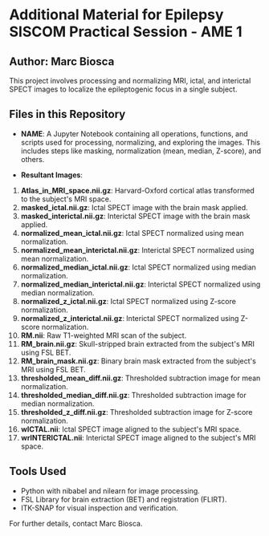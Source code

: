 # Additional Material for Epilepsy SISCOM Practical Session - AME 1

## Author: Marc Biosca

This project involves processing and normalizing MRI, ictal, and interictal SPECT images to localize the epileptogenic focus in a single subject.

## Files in this Repository
- **NAME**: A Jupyter Notebook containing all operations, functions, and scripts used for processing, normalizing, and exploring the images. This includes steps like masking, normalization (mean, median, Z-score), and others.

- **Resultant Images**:

1. **Atlas_in_MRI_space.nii.gz**: Harvard-Oxford cortical atlas transformed to the subject's MRI space.  
2. **masked_ictal.nii.gz**: Ictal SPECT image with the brain mask applied.  
3. **masked_interictal.nii.gz**: Interictal SPECT image with the brain mask applied.  
4. **normalized_mean_ictal.nii.gz**: Ictal SPECT normalized using mean normalization.  
5. **normalized_mean_interictal.nii.gz**: Interictal SPECT normalized using mean normalization.  
6. **normalized_median_ictal.nii.gz**: Ictal SPECT normalized using median normalization.  
7. **normalized_median_interictal.nii.gz**: Interictal SPECT normalized using median normalization.  
8. **normalized_z_ictal.nii.gz**: Ictal SPECT normalized using Z-score normalization.  
9. **normalized_z_interictal.nii.gz**: Interictal SPECT normalized using Z-score normalization.  
10. **RM.nii**: Raw T1-weighted MRI scan of the subject.  
11. **RM_brain.nii.gz**: Skull-stripped brain extracted from the subject's MRI using FSL BET.  
12. **RM_brain_mask.nii.gz**: Binary brain mask extracted from the subject's MRI using FSL BET.  
13. **thresholded_mean_diff.nii.gz**: Thresholded subtraction image for mean normalization.  
14. **thresholded_median_diff.nii.gz**: Thresholded subtraction image for median normalization.  
15. **thresholded_z_diff.nii.gz**: Thresholded subtraction image for Z-score normalization.  
16. **wICTAL.nii**: Ictal SPECT image aligned to the subject's MRI space.  
17. **wrINTERICTAL.nii**: Interictal SPECT image aligned to the subject's MRI space.  

## Tools Used
- Python with nibabel and nilearn for image processing.
- FSL Library for brain extraction (BET) and registration (FLIRT).
- ITK-SNAP for visual inspection and verification.

For further details, contact Marc Biosca.
